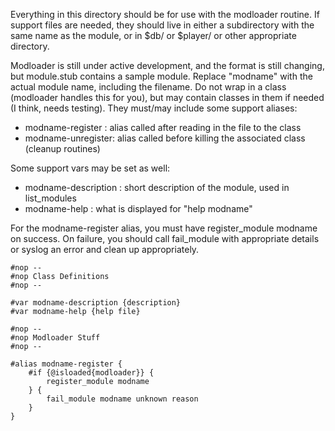 Everything in this directory should be for use with the modloader routine.  If support files are needed, they
should live in either a subdirectory with the same name as the module, or in $db/ or $player/ or other
appropriate directory.

Modloader is still under active development, and the format is still changing, but module.stub contains a sample
module.  Replace "modname" with the actual module name, including the filename.  Do not wrap in a class (modloader
handles this for you), but may contain classes in them if needed (I think, needs testing).  They must/may include
some support aliases:

* modname-register : alias called after reading in the file to the class
* modname-unregister: alias called before killing the associated class (cleanup routines)

Some support vars may be set as well:
* modname-description : short description of the module, used in list_modules
* modname-help : what is displayed for "help modname"

For the modname-register alias, you must have register_module modname on success.  On failure, you should call
fail_module with appropriate details or syslog an error and clean up appropriately.

```
#nop --
#nop Class Definitions
#nop --

#var modname-description {description}
#var modname-help {help file}

#nop --
#nop Modloader Stuff
#nop --

#alias modname-register {
	#if {@isloaded{modloader}} {
		register_module modname
	} {
		fail_module modname unknown reason
	}
}
```
